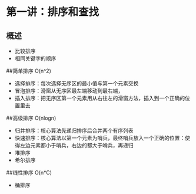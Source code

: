 # 第一讲：排序和查找
## 概述
- 比较排序
- 相同关键字的顺序

##简单排序 O(n^2)
- 选择排序：每次选择无序区的最小值与第一个元素交换
- 冒泡排序：滑窗从无序区最左端移动到最右端，
- 插入排序：把无序区第一个元素用从右往左的滑窗方法，插入到一个正确的位置里去

##高级排序 O(nlogn)
- 归并排序：核心算法先递归排序后合并两个有序列表
- 快速排序：核心算法以第一个元素为哨兵，最终哨兵放入一个正确的位置：使得左边元素都小于哨兵，右边的都大于哨兵，再递归
- 堆排序
- 希尔排序

##线性排序 O(n*C)
- 桶排序


